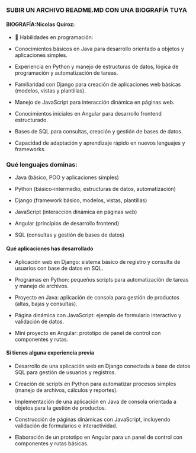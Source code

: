 ### SUBIR UN ARCHIVO README.MD CON UNA BIOGRAFÍA TUYA

#### BIOGRAFÍA:Nicolas Quiroz:

- 🔹 Habilidades en programación:

- Conocimientos básicos en Java para desarrollo orientado a objetos y aplicaciones simples.

- Experiencia en Python y manejo de estructuras de datos, lógica de programación y automatización de tareas.

- Familiaridad con Django para creación de aplicaciones web básicas (modelos, vistas y plantillas).

- Manejo de JavaScript para interacción dinámica en páginas web.

- Conocimientos iniciales en Angular para desarrollo frontend estructurado.

- Bases de SQL para consultas, creación y gestión de bases de datos.

- Capacidad de adaptación y aprendizaje rápido en nuevos lenguajes y frameworks.


###  Qué lenguajes dominas:

- Java (básico, POO y aplicaciones simples)

- Python (básico-intermedio, estructuras de datos, automatización)

- Django (framework básico, modelos, vistas, plantillas)

- JavaScript (interacción dinámica en páginas web)

- Angular (principios de desarrollo frontend)

- SQL (consultas y gestión de bases de datos)

#### Qué aplicaciones has desarrollado 

- Aplicación web en Django: sistema básico de registro y consulta de usuarios con base de datos en SQL.

- Programas en Python: pequeños scripts para automatización de tareas y manejo de archivos.

- Proyecto en Java: aplicación de consola para gestión de productos (altas, bajas y consultas).

- Página dinámica con JavaScript: ejemplo de formulario interactivo y validación de datos.

- Mini proyecto en Angular: prototipo de panel de control con componentes y rutas.

#### Si tienes alguna experiencia previa
- Desarrollo de una aplicación web en Django conectada a base de datos SQL para gestión de usuarios y registros.

- Creación de scripts en Python para automatizar procesos simples (manejo de archivos, cálculos y reportes).

- Implementación de una aplicación en Java de consola orientada a objetos para la gestión de productos.

- Construcción de páginas dinámicas con JavaScript, incluyendo validación de formularios e interactividad.

- Elaboración de un prototipo en Angular para un panel de control con componentes y rutas básicas.
